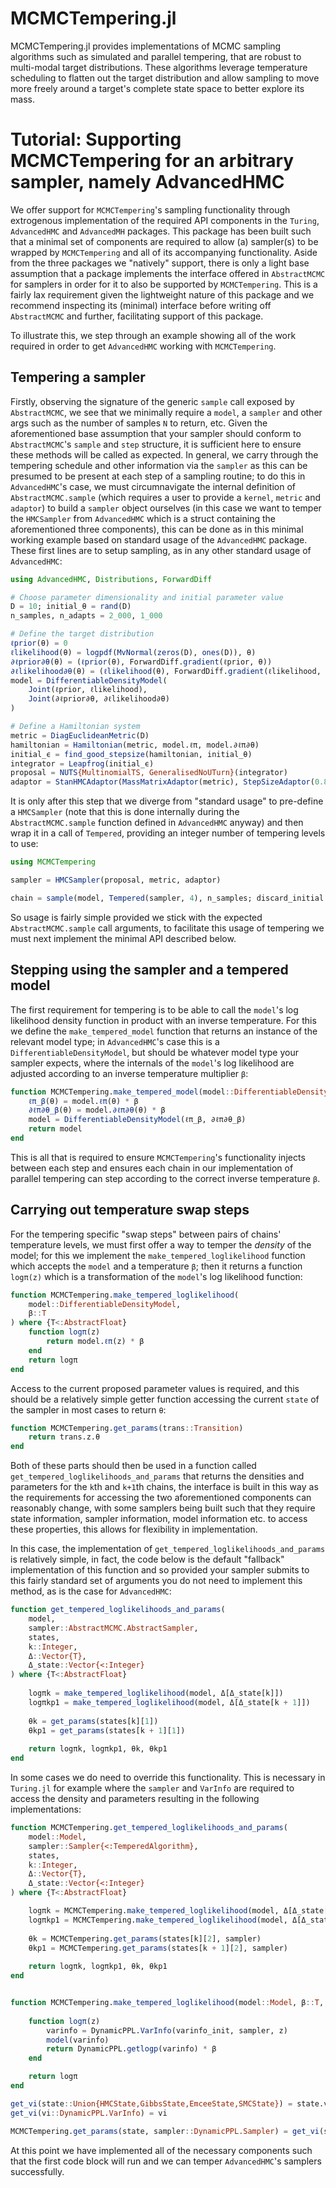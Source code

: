 # MCMCTempering.jl

MCMCTempering.jl provides implementations of MCMC sampling algorithms such as simulated and parallel tempering, that are robust to multi-modal target distributions. These algorithms leverage temperature scheduling to flatten out the target distribution and allow sampling to move more freely around a target's complete state space to better explore its mass.


# Tutorial: Supporting MCMCTempering for an arbitrary sampler, namely AdvancedHMC

We offer support for `MCMCTempering`'s sampling functionality through extrogenous implementation of the required API components in the `Turing`, `AdvancedHMC` and `AdvancedMH` packages. This package has been built such that a minimal set of components are required to allow (a) sampler(s) to be wrapped by `MCMCTempering` and all of its accompanying functionality. Aside from the three packages we "natively" support, there is only a light base assumption that a package implements the interface offered in `AbstractMCMC` for samplers in order for it to also be supported by `MCMCTempering`. This is a fairly lax requirement given the lightweight nature of this package and we recommend inspecting its (minimal) interface before writing off `AbstractMCMC` and further, facilitating support of this package.

To illustrate this, we step through an example showing all of the work required in order to get `AdvancedHMC` working with `MCMCTempering`.

## Tempering a sampler

Firstly, observing the signature of the generic `sample` call exposed by `AbstractMCMC`, we see that we minimally require a `model`, a `sampler` and other args such as the number of samples `N` to return, etc. Given the aforementioned base assumption that your sampler should conform to `AbstractMCMC`'s `sample` and `step` structure, it is sufficient here to ensure these methods will be called as expected. In general, we carry through the tempering schedule and other information via the `sampler` as this can be presumed to be present at each step of a sampling routine; to do this in `AdvancedHMC`'s case, we must circumnavigate the internal definition of `AbstractMCMC.sample` (which requires a user to provide a `kernel`, `metric` and `adaptor`) to build a `sampler` object ourselves (in this case we want to temper the `HMCSampler` from `AdvancedHMC` which is a struct containing the aforementioned three components), this can be done as in this minimal working example based on standard usage of the `AdvancedHMC` package. These first lines are to setup sampling, as in any other standard usage of `AdvancedHMC`:

```julia
using AdvancedHMC, Distributions, ForwardDiff

# Choose parameter dimensionality and initial parameter value
D = 10; initial_θ = rand(D)
n_samples, n_adapts = 2_000, 1_000

# Define the target distribution
ℓprior(θ) = 0
ℓlikelihood(θ) = logpdf(MvNormal(zeros(D), ones(D)), θ)
∂ℓprior∂θ(θ) = (ℓprior(θ), ForwardDiff.gradient(ℓprior, θ))
∂ℓlikelihood∂θ(θ) = (ℓlikelihood(θ), ForwardDiff.gradient(ℓlikelihood, θ))
model = DifferentiableDensityModel(
    Joint(ℓprior, ℓlikelihood),
    Joint(∂ℓprior∂θ, ∂ℓlikelihood∂θ)
)

# Define a Hamiltonian system
metric = DiagEuclideanMetric(D)
hamiltonian = Hamiltonian(metric, model.ℓπ, model.∂ℓπ∂θ)
initial_ϵ = find_good_stepsize(hamiltonian, initial_θ)
integrator = Leapfrog(initial_ϵ)
proposal = NUTS{MultinomialTS, GeneralisedNoUTurn}(integrator)
adaptor = StanHMCAdaptor(MassMatrixAdaptor(metric), StepSizeAdaptor(0.8, integrator))
```

It is only after this step that we diverge from "standard usage" to pre-define a `HMCSampler` (note that this is done internally during the `AbstractMCMC.sample` function defined in `AdvancedHMC` anyway) and then wrap it in a call of `Tempered`, providing an integer number of tempering levels to use:

```julia
using MCMCTempering

sampler = HMCSampler(proposal, metric, adaptor)

chain = sample(model, Tempered(sampler, 4), n_samples; discard_initial = n_adapts)
```

So usage is fairly simple provided we stick with the expected `AbstractMCMC.sample` call arguments, to facilitate this usage of tempering we must next implement the minimal API described below.

## Stepping using the sampler and a tempered model

The first requirement for tempering is to be able to call the `model`'s log likelihood density function in product with an inverse temperature. For this we define the `make_tempered_model` function that returns an instance of the relevant model type; in `AdvancedHMC`'s case this is a `DifferentiableDensityModel`, but should be whatever model type your sampler expects, where the internals of the `model`'s log likelihood are adjusted according to an inverse temperature multiplier `β`:

```julia
function MCMCTempering.make_tempered_model(model::DifferentiableDensityModel, β::T) where {T<:AbstractFloat}
    ℓπ_β(θ) = model.ℓπ(θ) * β
    ∂ℓπ∂θ_β(θ) = model.∂ℓπ∂θ(θ) * β
    model = DifferentiableDensityModel(ℓπ_β, ∂ℓπ∂θ_β)
    return model
end
```

This is all that is required to ensure `MCMCTempering`'s functionality injects between each step and ensures each chain in our implementation of parallel tempering can step according to the correct inverse temperature `β`.

## Carrying out temperature swap steps

For the tempering specific "swap steps" between pairs of chains' temperature levels, we must first offer a way to temper the *density* of the model; for this we implement the `make_tempered_loglikelihood` function which accepts the `model` and a temperature `β`; then it returns a function `logπ(z)` which is a transformation of the `model`'s log likelihood function:

```julia
function MCMCTempering.make_tempered_loglikelihood(
    model::DifferentiableDensityModel,
    β::T
) where {T<:AbstractFloat}
    function logπ(z)
        return model.ℓπ(z) * β
    end
    return logπ
end
```

Access to the current proposed parameter values is required, and this should be a relatively simple getter function accessing the current `state` of the sampler in most cases to return `θ`:

```julia
function MCMCTempering.get_params(trans::Transition)
    return trans.z.θ
end
```

Both of these parts should then be used in a function called `get_tempered_loglikelihoods_and_params` that returns the densities and parameters for the `k`th and `k+1`th chains, the interface is built in this way as the requirements for accessing the two aforementioned components can reasonably change, with some samplers being built such that they require state information, sampler information, model information etc. to access these properties, this allows for flexibility in implementation.

In this case, the implementation of `get_tempered_loglikelihoods_and_params` is relatively simple, in fact, the code below is the default "fallback" implementation of this function and so provided your sampler submits to this fairly standard set of arguments you do not need to implement this method, as is the case for `AdvancedHMC`:

```julia
function get_tempered_loglikelihoods_and_params(
    model,
    sampler::AbstractMCMC.AbstractSampler,
    states,
    k::Integer,
    Δ::Vector{T},
    Δ_state::Vector{<:Integer}
) where {T<:AbstractFloat}
    
    logπk = make_tempered_loglikelihood(model, Δ[Δ_state[k]])
    logπkp1 = make_tempered_loglikelihood(model, Δ[Δ_state[k + 1]])
    
    θk = get_params(states[k][1])
    θkp1 = get_params(states[k + 1][1])
    
    return logπk, logπkp1, θk, θkp1
end
```

In some cases we do need to override this functionality. This is necessary in `Turing.jl` for example where the `sampler` and `VarInfo` are required to access the density and parameters resulting in the following implementations:

```julia
function MCMCTempering.get_tempered_loglikelihoods_and_params(
    model::Model,
    sampler::Sampler{<:TemperedAlgorithm},
    states,
    k::Integer,
    Δ::Vector{T},
    Δ_state::Vector{<:Integer}
) where {T<:AbstractFloat}

    logπk = MCMCTempering.make_tempered_loglikelihood(model, Δ[Δ_state[k]], sampler, get_vi(states[k][2]))
    logπkp1 = MCMCTempering.make_tempered_loglikelihood(model, Δ[Δ_state[k + 1]], sampler, get_vi(states[k + 1][2]))
    
    θk = MCMCTempering.get_params(states[k][2], sampler)
    θkp1 = MCMCTempering.get_params(states[k + 1][2], sampler)
    
    return logπk, logπkp1, θk, θkp1
end


function MCMCTempering.make_tempered_loglikelihood(model::Model, β::T, sampler::DynamicPPL.Sampler, varinfo_init::DynamicPPL.VarInfo) where {T<:AbstractFloat}
    
    function logπ(z)
        varinfo = DynamicPPL.VarInfo(varinfo_init, sampler, z)
        model(varinfo)
        return DynamicPPL.getlogp(varinfo) * β
    end

    return logπ
end

get_vi(state::Union{HMCState,GibbsState,EmceeState,SMCState}) = state.vi
get_vi(vi::DynamicPPL.VarInfo) = vi

MCMCTempering.get_params(state, sampler::DynamicPPL.Sampler) = get_vi(state)[sampler]
```

At this point we have implemented all of the necessary components such that the first code block will run and we can temper `AdvancedHMC`'s samplers successfully.